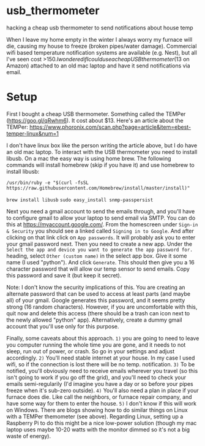# usb_thermometer
hacking a cheap usb thermometer to send notifications about house temp

When I leave my home empty in the winter I always worry my furnace will die, causing my house to freeze (broken pipes/water damage). Commercial wifi based temperature notification systems are available (e.g. Nest), but all I've seen cost >$150.  I wondered if I could use a cheap USB thermometer ($13 on Amazon) attached to an old mac laptop and have it send notifications via email.  

# Setup

First I bought a cheap USB thermometer. Something called the TEMPer (https://goo.gl/qRwhm6).  It cost about $13.  Here's an article about the TEMPer: https://www.phoronix.com/scan.php?page=article&item=ebest-temper-linux&num=1

I don't have linux box like the person writing the article above, but I do have an old mac laptop. To interact with the USB thermometer you need to install libusb. On a mac the easy way is using home brew. The following commands will install homebrew (skip if you have it) and use homebrew to install libusb:

`/usr/bin/ruby -e "$(curl -fsSL https://raw.githubusercontent.com/Homebrew/install/master/install)"`

`brew install libusb`
`sudo easy_install snmp-passpersist`


Next you need a gmail account to send the emails through, and you'll have to configure gmail to allow your laptop to send email via SMTP.  You can do this at https://myaccount.google.com/.  From the homescreen under `Sign-in & Security` you should see a linked called `Signing in to Google`.  And after clicking on that link click on `App passwords`.  It will probably ask you to enter your gmail password next.  Then you need to create a new app.  Under the `Select the app and device you want to generate the app password for.` heading, select `Other (custom name)` in the select app box.  Give it some name (I used "python").  And click `Generate`.  This should then give you a 16 character password that will allow our temp sensor to send emails.  Copy this password and save it (but keep it secret).

Note: I don't know the security implications of this. You are creating an alternate password that can be used to access at least parts (and maybe all) of your gmail. Google generates this password, and it seems pretty strong (16 random characters).  However, if you are uncomfortable with this, quit now and delete this access (there should be a trash can icon next to the newly allowed "python" app).  Alternatively, create a dummy gmail account that you'll use only for this purpose.


Finally, some caveats about this approach.  `1)` you are going to need to leave you computer running the whole time you are gone, and it needs to not sleep, run out of power, or crash.  So go in your settings and adjust accordingly.  `2)` You'll need stable internet at your house. In my case I used wifi, so if the connection is lost there will be no temp. notification. `3)` To be notified, you'll obviously need to receive emails wherever you travel (so this isn't going to work if you go off the grid), and you'll need to check your emails semi-regularily (I'd imagine you have a day or so before your pipes freeze when it's sub-zero outside). `4)` You'll also need a plan in place if your furnace does die.  Like call the neighbors, or furnace repair company, and have some way for them to enter the house. `5)`  I don't know if this will work on Windows. There are blogs showing how to do similar things on Linux with a TEMPer themometer (see above). Regarding Linux,  setting up a Raspberry Pi to do this might be a nice low-power solution (though my mac laptop uses maybe 10-20 watts with the monitor dimmed so it's not a big waste of energy).

